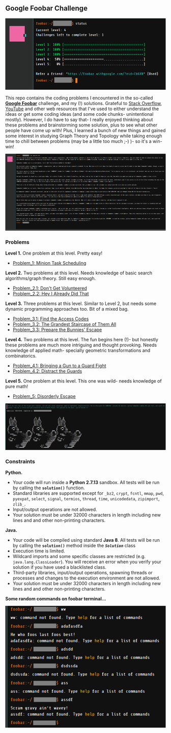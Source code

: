 ## Google Foobar Challenge

![Foobar progress](/Figures/foobar_progress41.png)

This repo contains the coding problems I encountered in the so-called **[Google Foobar](https://foobar.withgoogle.com)** challenge, and my (!) solutions. Grateful to [Stack Overflow](https://stackoverflow.com/), [YouTube](https://youtube.com/) and other web resources that I've used to either understand the ideas or get some coding ideas (and some code chunks- unintentional mostly). However, I do have to say that- I really enjoyed thinking about these problems and brainstorming some solution, plus to see what other people have come up with! Plus, I learned a bunch of new things and gained some interest in studying Graph Theory and Topology while taking enough time to chill between problems (may be a little too much ;-) )- so it's a win-win! 

![Foobar journal](/Figures/foobar_journal_full.png)


### Problems

**Level 1.** One problem at this level. Pretty easy!  

* [Problem_1: Minion Task Scheduling](/../../tree/master/Problem_1)

**Level 2.** Two problems at this level. Needs knowledge of basic search algorithms/graph theory. Still easy enough.  

* [Problem_2.1: Don't Get Volunteered](/../../tree/master/Problem_2.1)
* [Problem_2.2: Hey I Already Did That](/../../tree/master/Problem_2.2)

**Level 3.** Three problems at this level. Similar to Level 2, but needs some dynamic programming approaches too. Bit of a mixed bag.  

* [Problem_3.1: Find the Access Codes](/../../tree/master/Problem_3.1)
* [Problem_3.2: The Grandest Staircase of Them All](/../../tree/master/Problem_3.2)
* [Problem_3.3: Prepare the Bunnies' Escape](/../../tree/master/Problem_3.3)

**Level 4.** Two problems at this level. The fun begins here (!)- but honestly these problems are much more intriguing and thought provoking. Needs knowledge of applied math- specially geometric transformations and combinatorics.  

* [Problem_4.1: Bringing a Gun to a Guard Fight](/../../tree/master/Problem_4.1)
* [Problem_4.2: Distract the Guards](/../../tree/master/Problem_4.2)

**Level 5.** One problem at this level. This one was wild- needs knowledge of pure math!  

* [Problem_5: Disorderly Escape](/../../tree/master/Problem_5)


![Foobar finished](/Figures/foobar_finished2.png)


### Constraints

**Python.**  
* Your code will run inside a **Python 2.7.13** sandbox. All tests will be run by calling the **`solution()`** function.  
* Standard libraries are supported except for `_bz2`, `crypt`, `fcntl`, `mmap`, `pwd`, `pyexpat`, `select`, `signal`, `termios`, `thread`, `time`, `unicodedata`, `zipimport`, `zlib_`.  
* Input/output operations are not allowed.  
* Your solution must be under 32000 characters in length including new lines and and other non-printing characters.  

**Java.**  
* Your code will be compiled using standard **Java 8**. All tests will be run by calling the **`solution()`** method inside the **_`Solution`_** class  
* Execution time is limited.  
* Wildcard imports and some specific classes are restricted (e.g. `java.lang.ClassLoader`). You will receive an error when you verify your solution if you have used a blacklisted class.  
* Third-party libraries, input/output operations, spawning threads or processes and changes to the execution environment are not allowed.  
* Your solution must be under 32000 characters in length including new lines and and other non-printing characters.  


**Some random commands on foobar terminal...**  

![Foobar fun](/Figures/foobar_fun_errmsg.png)
